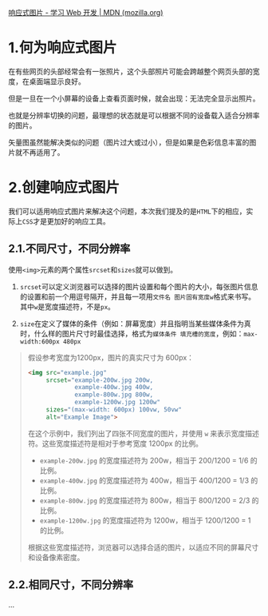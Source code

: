 [响应式图片 - 学习 Web 开发 | MDN (mozilla.org)](https://developer.mozilla.org/zh-CN/docs/Learn/HTML/Multimedia_and_embedding/Responsive_images)

# 1.何为响应式图片

在有些网页的头部经常会有一张照片，这个头部照片可能会跨越整个网页头部的宽度，在桌面端显示良好。

但是一旦在一个小屏幕的设备上查看页面时候，就会出现：无法完全显示出照片。

也就是分辨率切换的问题，最理想的状态就是可以根据不同的设备载入适合分辨率的图片。

矢量图虽然能解决类似的问题（图片过大或过小），但是如果是色彩信息丰富的图片就不再适用了。

# 2.创建响应式图片

我们可以适用响应式图片来解决这个问题，本次我们提及的是`HTML`下的相应，实际上`CSS`才是更加好的响应工具。

## 2.1.不同尺寸，不同分辨率

使用`<img>`元素的两个属性`srcset`和`sizes`就可以做到。

1. `srcset`可以定义浏览器可以选择的图片设置和每个图片的大小，每张图片信息的设置和前一个用逗号隔开，并且每一项用`文件名 图片固有宽度w`格式来书写。其中`w`是宽度描述符，不是`px`。

2. `size`在定义了媒体的条件（例如：屏幕宽度）并且指明当某些媒体条件为真时，什么样的图片尺寸时最佳选择，格式为`媒体条件 填充槽的宽度`，例如：`max-width:600px 480px`

> 假设参考宽度为1200px，图片的真实尺寸为 600px：
> 
> ```html
> <img src="example.jpg"
>      srcset="example-200w.jpg 200w,
>              example-400w.jpg 400w,
>              example-800w.jpg 800w,
>              example-1200w.jpg 1200w"
>      sizes="(max-width: 600px) 100vw, 50vw"
>      alt="Example Image">
> ```
> 
> 在这个示例中，我们列出了四张不同宽度的图片，并使用 `w` 来表示宽度描述符。这些宽度描述符是相对于参考宽度 1200px 的比例。
> 
> - `example-200w.jpg` 的宽度描述符为 200w，相当于 200/1200 = 1/6 的比例。
> - `example-400w.jpg` 的宽度描述符为 400w，相当于 400/1200 = 1/3 的比例。
> - `example-800w.jpg` 的宽度描述符为 800w，相当于 800/1200 = 2/3 的比例。
> - `example-1200w.jpg` 的宽度描述符为 1200w，相当于 1200/1200 = 1 的比例。
> 
> 根据这些宽度描述符，浏览器可以选择合适的图片，以适应不同的屏幕尺寸和设备像素密度。

## 2.2.相同尺寸，不同分辨率

...
